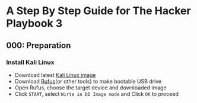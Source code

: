# A Step By Step Guide for The Hacker Playbook 3

## 000: Preparation

### Install Kali Linux
* Download latest [Kali Linux image](https://www.kali.org/downloads/)
* Download [Rufus](https://rufus.ie/)(or other tools) to make bootable USB drive
* Open Rufus, choose the target device and downloaded image
* Click `START`, select `Wirte in DD Image mode` and Click `OK` to proceed

